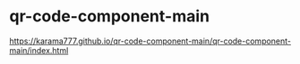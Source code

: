 # qr-code-component-main
https://karama777.github.io/qr-code-component-main/qr-code-component-main/index.html
